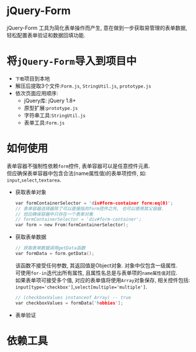 # jQuery-Form
  jQuery-Form 工具为简化表单操作而产生, 意在做到一步获取易管理的表单数据, 轻松配置表单验证和数据回填功能.
  
# 将`jQuery-Form`导入到项目中
  * `下载`项目到本地
  * 解压后提取3个文件:`Form.js`, `StringUtil.js`, `prototype.js`
  * 依次页面应用顺序:
    * jQuery库: jQuery 1.8+
    * 原型扩展:`prototype.js`
    * 字符串工具:`StringUtil.js`
    * 表单工具:`Form.js`
# 如何使用
  表单容器不强制性依赖`form`控件, 表单容器可以是任意控件元素.<br>
  但应确保表单容器中包含合法(name属性值)的表单项控件, 如: `input`,`select`,`textarea`.<br>
  * 获取表单对象
    ```c
    var formContainerSelector = 'div#form-container form:eq(0)';
    // 表单容器选择器除了可以直接指向form控件之外, 也可以使用其父容器.
    // 但应确保容器中只存在一个表单对象
    // formContainerSelector = 'div#form-container';
    var form = new From(formContainerSelector);
    ```
  * 获取表单数据
    ```c
    // 获取表单数据调用getData函数
    var formData = form.getData();
    ```
    该函数不接受任何参数, 其返回值是Object对象. 对象中仅包含一级属性.<br>
    可使用`for-in`迭代出所有属性, 且属性名总是与表单项的`name属性值`对应.<br>
    如果表单项可接受多个值, 对应的表单值将使用`Array`对象保存, 相关控件包括: `input[type='checkbox']`,`select[multiple='multiple']`.<br>
    ```c
    // (checkboxValues instanceof Array) -- true
    var checkboxValues = formData['hobbies'];
    ```
  * 表单验证
  
# 依赖工具
